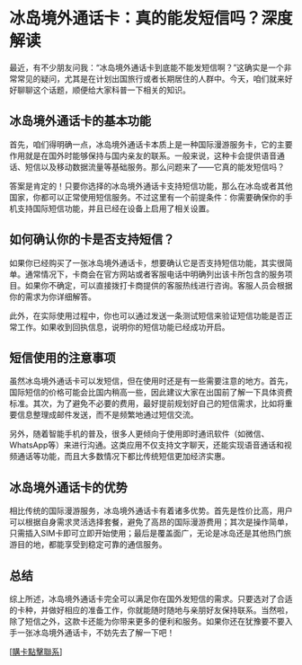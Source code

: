 # 冰岛境外通话卡：真的能发短信吗？深度解读

最近，有不少朋友问我：“冰岛境外通话卡到底能不能发短信啊？”这确实是一个非常常见的疑问，尤其是在计划出国旅行或者长期居住的人群中。今天，咱们就来好好聊聊这个话题，顺便给大家科普一下相关的知识。

## 冰岛境外通话卡的基本功能

首先，咱们得明确一点，冰岛境外通话卡本质上是一种国际漫游服务卡，它的主要作用就是在国外时能够保持与国内亲友的联系。一般来说，这种卡会提供语音通话、短信以及移动数据流量等基础服务。那么问题来了——它真的能发短信吗？

答案是肯定的！只要你选择的冰岛境外通话卡支持短信功能，那么在冰岛或者其他国家，你都可以正常使用短信服务。不过这里有一个前提条件：你需要确保你的手机支持国际短信功能，并且已经在设备上启用了相关设置。

## 如何确认你的卡是否支持短信？

如果你已经购买了一张冰岛境外通话卡，想要确认它是否支持短信功能，其实很简单。通常情况下，卡商会在官方网站或者客服电话中明确列出该卡所包含的服务项目。如果你不确定，可以直接拨打卡商提供的客服热线进行咨询。客服人员会根据你的需求为你详细解答。

此外，在实际使用过程中，你也可以通过发送一条测试短信来验证短信功能是否正常工作。如果收到回执信息，说明你的短信功能已经成功开启。

## 短信使用的注意事项

虽然冰岛境外通话卡可以发短信，但在使用时还是有一些需要注意的地方。首先，国际短信的价格可能会比国内稍高一些，因此建议大家在出国前了解一下具体资费标准。其次，为了避免不必要的费用，最好提前规划好自己的短信需求，比如将重要信息整理成邮件发送，而不是频繁地通过短信交流。

另外，随着智能手机的普及，很多人更倾向于使用即时通讯软件（如微信、WhatsApp等）来进行沟通。这类应用不仅支持文字聊天，还能实现语音通话和视频通话等功能，而且大多数情况下都比传统短信更加经济实惠。

## 冰岛境外通话卡的优势

相比传统的国际漫游服务，冰岛境外通话卡有着诸多优势。首先是性价比高，用户可以根据自身需求灵活选择套餐，避免了高昂的国际漫游费用；其次是操作简单，只需插入SIM卡即可立即开始使用；最后是覆盖面广，无论是冰岛还是其他热门旅游目的地，都能享受到稳定可靠的通信服务。

## 总结

综上所述，冰岛境外通话卡完全可以满足你在国外发短信的需求。只要选对了合适的卡种，并做好相应的准备工作，你就能随时随地与亲朋好友保持联系。当然啦，除了短信之外，这款卡还能为你带来更多的便利和服务。如果你还在犹豫要不要入手一张冰岛境外通话卡，不妨先去了解一下吧！

[[購卡點擊聯系](https://t.me/s/esim1088)]